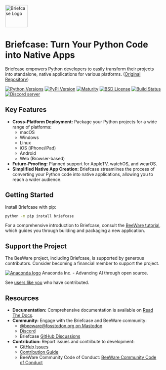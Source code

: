 [<img src="https://beeware.org/project/briefcase/briefcase.png" width="72" alt="Briefcase Logo" />](https://beeware.org/briefcase)

# Briefcase: Turn Your Python Code into Native Apps

Briefcase empowers Python developers to easily transform their projects into standalone, native applications for various platforms. ([Original Repository](https://github.com/beeware/briefcase))

[![Python Versions](https://img.shields.io/pypi/pyversions/briefcase.svg)](https://pypi.python.org/pypi/briefcase)
[![PyPI Version](https://img.shields.io/pypi/v/briefcase.svg)](https://pypi.python.org/pypi/briefcase)
[![Maturity](https://img.shields.io/pypi/status/briefcase.svg)](https://pypi.python.org/pypi/briefcase)
[![BSD License](https://img.shields.io/pypi/l/briefcase.svg)](https://github.com/beeware/briefcase/blob/main/LICENSE)
[![Build Status](https://github.com/beeware/briefcase/workflows/CI/badge.svg?branch=main)](https://github.com/beeware/briefcase/actions)
[![Discord server](https://img.shields.io/discord/836455665257021440?label=Discord%20Chat&logo=discord&style=plastic)](https://beeware.org/bee/chat/)

## Key Features

*   **Cross-Platform Deployment:** Package your Python projects for a wide range of platforms:
    *   macOS
    *   Windows
    *   Linux
    *   iOS (iPhone/iPad)
    *   Android
    *   Web (Browser-based)
*   **Future-Proofing:** Planned support for AppleTV, watchOS, and wearOS.
*   **Simplified Native App Creation:**  Briefcase streamlines the process of converting your Python code into native applications, allowing you to reach a wider audience.

## Getting Started

Install Briefcase with pip:

```bash
python -m pip install briefcase
```

For a comprehensive introduction to Briefcase, consult the [BeeWare tutorial](https://docs.beeware.org), which guides you through building and packaging a new application.

## Support the Project

The BeeWare project, including Briefcase, is supported by generous contributors.  Consider becoming a financial member to support the project.

[![Anaconda logo](https://beeware.org/community/members/anaconda/anaconda-large.png)](https://anaconda.com/)
Anaconda Inc. - Advancing AI through open source.

See [users like you](https://beeware.org/community/members/) who have contributed.

## Resources

*   **Documentation:** Comprehensive documentation is available on [Read The Docs](https://briefcase.readthedocs.io).
*   **Community:** Engage with the Briefcase and BeeWare community:
    *   [@beeware@fosstodon.org on Mastodon](https://fosstodon.org/@beeware)
    *   [Discord](https://beeware.org/bee/chat/)
    *   Briefcase [GitHub Discussions](https://github.com/beeware/briefcase/discussions)
*   **Contribution:**  Report issues and contribute to development:
    *   [GitHub Issues](https://github.com/beeware/briefcase/issues)
    *   [Contribution Guide](https://briefcase.readthedocs.io/en/latest/how_to/contribute/index.html)
    *   BeeWare Community Code of Conduct: [BeeWare Community Code of
    Conduct](https://beeware.org/community/behavior/)